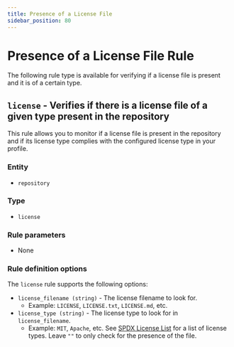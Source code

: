 ```yaml
---
title: Presence of a License File
sidebar_position: 80
---
```


# Presence of a License File Rule

The following rule type is available for verifying if a license file is present and it is of a certain type.

## `license` - Verifies if there is a license file of a given type present in the repository

This rule allows you to monitor if a license file is present in the repository and if its license type complies with
the configured license type in your profile.

### Entity
- `repository`

### Type
- `license`

### Rule parameters
- None

### Rule definition options

The `license` rule supports the following options:
- `license_filename (string)` - The license filename to look for.
    - Example: `LICENSE`, `LICENSE.txt`, `LICENSE.md`, etc.
- `license_type (string)` - The license type to look for in `license_filename`.
    - Example: `MIT`, `Apache`, etc. See [SPDX License List](https://spdx.org/licenses/) for a list of license types. Leave `""` to only check for the presence of the file.
